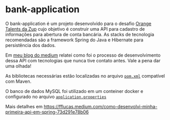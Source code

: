 # bank-application

O bank-application é um projeto desenvolvido para o desafio [Orange Talents da Zup](https://www.zup.com.br/orange-talents) cujo objetivo é construir uma API para cadastro de informações para abertura de conta bancária. As stacks de tecnologia recomendadas são a framework Spring do Java e Hibernate para persistência dos dados.

Em [meu blog do medium](https://fflucas.medium.com/como-desenvolvi-minha-primeira-api-em-spring-73d291e78b06) relatei como foi o processo de desenvolvimento dessa API com tecnologias que nunca tive contato antes. Vale a pena dar uma olhada!

As bibliotecas necessárias estão localizadas no arquivo [`pom.xml`](https://github.com/fflucas/bank-application/blob/master/pom.xml) compatível com Maven.

O banco de dados MySQL foi utilizado em um conteiner docker e configurado no arquivo [`application.properties`](https://github.com/fflucas/bank-application/blob/master/src/main/resources/application.properties)

Mais detalhes em https://fflucas.medium.com/como-desenvolvi-minha-primeira-api-em-spring-73d291e78b06
